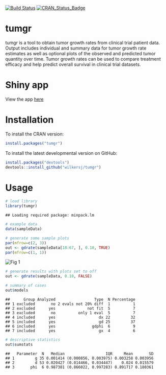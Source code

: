 <!-- README.md is generated from README.Rmd. Please edit that file -->
[![Build Status](https://travis-ci.org/wilkersj/tumgr.svg?branch=master)](https://travis-ci.org/wilkersj/tumgr) [![CRAN_Status_Badge](http://www.r-pkg.org/badges/version/tumgr)](http://cran.r-project.org/package=tumgr)

tumgr
=====

tumgr is a tool to obtain tumor growth rates from clinical trial patient data. Output includes individual and summary data for tumor growth rate estimates as well as optional plots of the observed and predicted tumor quantity over time. Tumor growth rates can be used to compare treatment efficacy and help predict overall survival in clinical trial datasets.

Shiny app
=========

View the app [here](https://wilkersj.shinyapps.io/tumgrShiny)

Installation
============

To install the CRAN version:

``` r
install.packages("tumgr")  
```

To install the latest developmental version on GitHub:

``` r
install.packages("devtools")
devtools::install_github("wilkersj/tumgr")
```

Usage
=====

``` r
# load library
library(tumgr)
```

    ## Loading required package: minpack.lm

``` r
# example data  
data(sampleData)
```

``` r
# generate some sample plots
par(mfrow=c(2, 3))
out <- gdrate(sampleData[18:67, ], 0.10, TRUE)
par(mfrow=c(1, 1))
```

![Fig 1](https://github.com/wilkersj/tumgr/blob/master/tumorgrowthrateplots.png)

``` r
# generate results with plots set to off
out <- gdrate(sampleData, 0.10, FALSE)

# summary of cases
out$models
```

    ##      Group Analyzed                 Type  N Percentage
    ## 1 excluded       no 2 evals not 20% diff  1          1
    ## 2 excluded      yes              not fit  5          7
    ## 3 excluded       no          only 1 eval  5          7
    ## 4 included      yes                   dx 22         32
    ## 5 included      yes                   gd 25         37
    ## 6 included      yes                gdphi  6          9
    ## 7 included      yes                   gx  4          6

``` r
# descriptive statistics
out$sumstats
```

    ##   Parameter  N   Median                  IQR     Mean       SD
    ## 1         g 35 0.001414 (0.000856, 0.003975) 0.003258 0.003956
    ## 2         d 53 0.020427 (0.014466, 0.034447)    0.024 0.015579
    ## 3       phi  6 0.987381 (0.866022, 0.997283) 0.891717 0.180361
